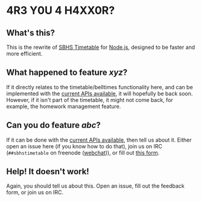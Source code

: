 # 4R3 Y0U 4 H4XX0R?

## What's this?
This is the rewrite of [SBHS Timetable](https://github.com/sbhs-forkbombers/sbhs-timetable) for [Node.js](http://nodejs.org), designed to be faster and more efficient.

## What happened to feature _xyz_?
If it directly relates to the timetable/belltimes functionality here, and can be implemented with the [current APIs available](https://student.sbhs.net.au/help/api), it will hopefully be back soon. However, if it isn't part of the timetable, it might not come back, for example, the homework management feature.

## Can you do feature _abc_?
If it can be done with the [current APIs available](https://student.sbhs.net.au/help/api), then tell us about it. Either open an issue here (if you know how to do that), join us on IRC (`##sbhstimetable` on freenode ([webchat](https://webchat.freenode.net/?channels=%23%23sbhstimetable))), or fill out [this form](https://docs.google.com/forms/d/1z7uAIRsPjDTQxevO1R5GFn4OrETeHuZ0j2jzBcg3UKM/viewform).

## Help! It doesn't work!
Again, you should tell us about this. Open an issue, fill out the feedback form, or join us on IRC.
